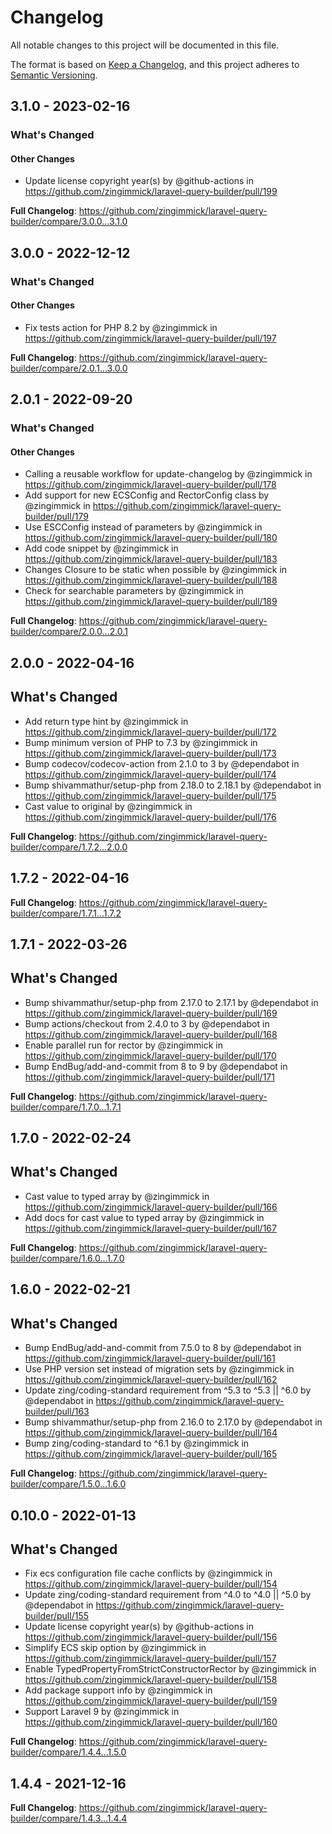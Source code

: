 # Changelog

All notable changes to this project will be documented in this file.

The format is based on [Keep a Changelog](https://keepachangelog.com/en/1.0.0/),
and this project adheres to [Semantic Versioning](https://semver.org/spec/v2.0.0.html).

## 3.1.0 - 2023-02-16

<!-- Release notes generated using configuration in .github/release.yml at 3.x -->
### What's Changed

#### Other Changes

- Update license copyright year(s) by @github-actions in https://github.com/zingimmick/laravel-query-builder/pull/199

**Full Changelog**: https://github.com/zingimmick/laravel-query-builder/compare/3.0.0...3.1.0

## 3.0.0 - 2022-12-12

<!-- Release notes generated using configuration in .github/release.yml at 3.x -->
### What's Changed

#### Other Changes

- Fix tests action for PHP 8.2 by @zingimmick in https://github.com/zingimmick/laravel-query-builder/pull/197

**Full Changelog**: https://github.com/zingimmick/laravel-query-builder/compare/2.0.1...3.0.0

## 2.0.1 - 2022-09-20

<!-- Release notes generated using configuration in .github/release.yml at 2.x -->
### What's Changed

#### Other Changes

- Calling a reusable workflow for update-changelog by @zingimmick in https://github.com/zingimmick/laravel-query-builder/pull/178
- Add support for new ECSConfig and RectorConfig class by @zingimmick in https://github.com/zingimmick/laravel-query-builder/pull/179
- Use ESCConfig instead of parameters by @zingimmick in https://github.com/zingimmick/laravel-query-builder/pull/180
- Add code snippet by @zingimmick in https://github.com/zingimmick/laravel-query-builder/pull/183
- Changes Closure to be static when possible by @zingimmick in https://github.com/zingimmick/laravel-query-builder/pull/188
- Check for searchable parameters by @zingimmick in https://github.com/zingimmick/laravel-query-builder/pull/189

**Full Changelog**: https://github.com/zingimmick/laravel-query-builder/compare/2.0.0...2.0.1

## 2.0.0 - 2022-04-16

## What's Changed

- Add return type hint by @zingimmick in https://github.com/zingimmick/laravel-query-builder/pull/172
- Bump minimum version of PHP to 7.3 by @zingimmick in https://github.com/zingimmick/laravel-query-builder/pull/173
- Bump codecov/codecov-action from 2.1.0 to 3 by @dependabot in https://github.com/zingimmick/laravel-query-builder/pull/174
- Bump shivammathur/setup-php from 2.18.0 to 2.18.1 by @dependabot in https://github.com/zingimmick/laravel-query-builder/pull/175
- Cast value to original by @zingimmick in https://github.com/zingimmick/laravel-query-builder/pull/176

**Full Changelog**: https://github.com/zingimmick/laravel-query-builder/compare/1.7.2...2.0.0

## 1.7.2 - 2022-04-16

**Full Changelog**: https://github.com/zingimmick/laravel-query-builder/compare/1.7.1...1.7.2

## 1.7.1 - 2022-03-26

## What's Changed

- Bump shivammathur/setup-php from 2.17.0 to 2.17.1 by @dependabot in https://github.com/zingimmick/laravel-query-builder/pull/169
- Bump actions/checkout from 2.4.0 to 3 by @dependabot in https://github.com/zingimmick/laravel-query-builder/pull/168
- Enable parallel run for rector by @zingimmick in https://github.com/zingimmick/laravel-query-builder/pull/170
- Bump EndBug/add-and-commit from 8 to 9 by @dependabot in https://github.com/zingimmick/laravel-query-builder/pull/171

**Full Changelog**: https://github.com/zingimmick/laravel-query-builder/compare/1.7.0...1.7.1

## 1.7.0 - 2022-02-24

## What's Changed

- Cast value to typed array by @zingimmick in https://github.com/zingimmick/laravel-query-builder/pull/166
- Add docs for cast value to typed array by @zingimmick in https://github.com/zingimmick/laravel-query-builder/pull/167

**Full Changelog**: https://github.com/zingimmick/laravel-query-builder/compare/1.6.0...1.7.0

## 1.6.0 - 2022-02-21

## What's Changed

- Bump EndBug/add-and-commit from 7.5.0 to 8 by @dependabot in https://github.com/zingimmick/laravel-query-builder/pull/161
- Use PHP version set instead of migration sets by @zingimmick in https://github.com/zingimmick/laravel-query-builder/pull/162
- Update zing/coding-standard requirement from ^5.3 to ^5.3 || ^6.0 by @dependabot in https://github.com/zingimmick/laravel-query-builder/pull/163
- Bump shivammathur/setup-php from 2.16.0 to 2.17.0 by @dependabot in https://github.com/zingimmick/laravel-query-builder/pull/164
- Bump zing/coding-standard to ^6.1 by @zingimmick in https://github.com/zingimmick/laravel-query-builder/pull/165

**Full Changelog**: https://github.com/zingimmick/laravel-query-builder/compare/1.5.0...1.6.0

## 0.10.0 - 2022-01-13

## What's Changed

- Fix ecs configuration file cache conflicts by @zingimmick in https://github.com/zingimmick/laravel-query-builder/pull/154
- Update zing/coding-standard requirement from ^4.0 to ^4.0 || ^5.0 by @dependabot in https://github.com/zingimmick/laravel-query-builder/pull/155
- Update license copyright year(s) by @github-actions in https://github.com/zingimmick/laravel-query-builder/pull/156
- Simplify ECS skip option by @zingimmick in https://github.com/zingimmick/laravel-query-builder/pull/157
- Enable TypedPropertyFromStrictConstructorRector by @zingimmick in https://github.com/zingimmick/laravel-query-builder/pull/158
- Add package support info by @zingimmick in https://github.com/zingimmick/laravel-query-builder/pull/159
- Support Laravel 9 by @zingimmick in https://github.com/zingimmick/laravel-query-builder/pull/160

**Full Changelog**: https://github.com/zingimmick/laravel-query-builder/compare/1.4.4...1.5.0

## 1.4.4 - 2021-12-16

**Full Changelog**: https://github.com/zingimmick/laravel-query-builder/compare/1.4.3...1.4.4
